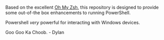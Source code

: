 Based on the excellent [Oh My Zsh](http://github.com/robbyrussel/oh-my-zsh), this repository is designed to provide some out-of-the box enhancements to running PowerShell.

Powershell *very* powerful for interacting with Windows devices.

Goo Goo Ka Choob. - Dylan
